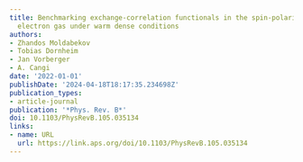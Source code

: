 ```yaml
---
title: Benchmarking exchange-correlation functionals in the spin-polarized inhomogeneous
  electron gas under warm dense conditions
authors:
- Zhandos Moldabekov
- Tobias Dornheim
- Jan Vorberger
- A. Cangi
date: '2022-01-01'
publishDate: '2024-04-18T18:17:35.234698Z'
publication_types:
- article-journal
publication: '*Phys. Rev. B*'
doi: 10.1103/PhysRevB.105.035134
links:
- name: URL
  url: https://link.aps.org/doi/10.1103/PhysRevB.105.035134
---
```

